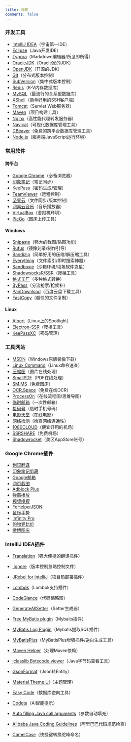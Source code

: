 ```yaml
---
title: 收藏
comments: false
---
```


### 开发工具

- [IntelliJ IDEA](https://www.jetbrains.com/idea/)（宇宙第一IDE）
- [Eclipse](https://www.eclipse.org/)（Java开发IDE）
- [Typora](https://www.typora.io/)（Markdown编辑器/所见即所得）
- [OracleJDK](https://www.oracle.com/technetwork/java/javase/downloads/index.html)（Oracle家的JDK）
- [OpenJDK](https://openjdk.java.net/)（开源的JDK）
- [Git](https://git-scm.com/)（分布式版本控制）
- [SubVersion](https://subversion.apache.org/)（集中式版本控制）
- [Redis](https://redis.io/)（K-V内存数据库）
- [MySQL](https://www.mysql.com/)（最流行的关系型数据库）
- [XShell](https://www.netsarang.com/zh/xshell/)（简单好用的SSH客户端）
- [Tomcat](http://tomcat.apache.org/)（Servlet Web服务器）
- [Maven](https://maven.apache.org/)（项目构建工具）
- [Nginx](https://nginx.org/)（高性能代理转发服务器）
- [Navicat](https://www.navicat.com/)（可视化数据库管理工具）
- [DBeaver](https://dbeaver.io/)（免费的跨平台数据库管理工具）
- [Node.js](https://nodejs.org/)（服务端JavaScript运行环境）

### 常用软件

#### 跨平台

- [Google Chrome](https://www.google.com/intl/zh-CN/chrome/)（必备浏览器）
- [印象笔记](https://www.yinxiang.com/)（笔记同步）
- [KeePass](https://keepass.info/)（密码生成/管理）
- [TeamViewer](https://www.teamviewer.cn/)（远程控制）
- [坚果云](https://www.jianguoyun.com/)（文件同步/版本控制）
- [网易云音乐](https://music.163.com/)（音乐播放器）
- [VirtualBox](https://www.virtualbox.org/)（虚拟机环境）
- [PicGo](https://github.com/Molunerfinn/PicGo)（图床上传工具）

#### Windows

- [Snipaste](https://zh.snipaste.com/)（强大的截图/贴图功能）
- [Rufus](https://rufus.ie/)（镜像刻录/制作引导）
- [Bandizip](https://cn.bandisoft.com/bandizip/)（简单好用的压缩/解压缩工具）
- [Everything](https://www.voidtools.com/zh-cn/)（文件索引/即时搜索神器）
- [Sandboxie](https://www.sandboxie.com/)（沙箱环境/垃圾软件克星）
- [ShadowsocksR/SSR](https://github.com/shadowsocksrr/shadowsocksr-csharp/)（爬梯工具）
- [格式工厂](http://www.pcgeshi.com/)（多种格式转换）
- [ByPass](https://www.bypass.cn/)（分流抢票/抢候补）
- [PanDownload](https://pandownload.com/)（百度云盘下载工具）
- [FastCopy](https://fastcopy.jp/en/)（超快的文件复制）

#### Linux

- [Albert](https://albertlauncher.github.io/)（Linux上的Spotlight）
- [Electron-SSR](https://github.com/shadowsocksrr/electron-ssr/)（爬梯工具）
- [KeePassXC](https://keepassxc.org/)（密码管理）

### 工具网站

- [MSDN](https://msdn.itellyou.cn/)（Windows原版镜像下载）
- [Linux Command](https://wangchujiang.com/linux-command/)（Linux命令速查）
- [压缩图](https://www.yasuotu.com/)（图片在线处理）
- [SmallPDF](https://smallpdf.com/cn/)（PDF在线处理）
- [SM.MS](https://sm.ms/)（免费图床）
- [OCR.Space](http://ocr.space/)（免费在线OCR）
- [ProcessOn](https://www.processon.com/)（在线流程图/思维导图）
- [临时邮箱](https://linshiyouxiang.net/)（一次性邮箱）
- [接码号](https://jiemahao.com/)（临时手机号码）
- [电影天堂](http://www.btbtdy.me/)（在线电影）
- [网络检测](https://ip.skk.moe/)（检查网络连通性）
- [1080CLOUD](https://www.ali-sub.xyz/)（便宜好用的机场）
- [SSRSHARE](https://usky.ml/)（免费机场）
- [Shadowrocket](https://github.com/shadowrocketHelp/help/wiki/%E5%9B%BD%E5%A4%96-appstore-id-%E8%B4%A6%E5%8F%B7%E5%88%86%E4%BA%AB/)（美区AppStore账号）

### Google Chrome插件

- [划词翻译](https://chrome.google.com/webstore/detail/%E5%88%92%E8%AF%8D%E7%BF%BB%E8%AF%91/ikhdkkncnoglghljlkmcimlnlhkeamad)
- [印象笔记剪藏](https://chrome.google.com/webstore/detail/evernote-web-clipper/pioclpoplcdbaefihamjohnefbikjilc)
- [Google邮箱](https://chrome.google.com/webstore/detail/google-mail-checker/mihcahmgecmbnbcchbopgniflfhgnkff)
- [网页截图](https://chrome.google.com/webstore/detail/awesome-screenshot-screen/nlipoenfbbikpbjkfpfillcgkoblgpmj)
- [Adblock Plus](https://chrome.google.com/webstore/detail/adblock-plus-free-ad-bloc/cfhdojbkjhnklbpkdaibdccddilifddb)
- [弹窗播放](https://chrome.google.com/webstore/detail/separate-window/cbgkkbaghihhnaeabfcmmglhnfkfnpon)
- [视频嗅探](https://chrome.google.com/webstore/detail/flash-video-downloader/aiimdkdngfcipjohbjenkahhlhccpdbc)
- [FeHelperJSON](https://chrome.google.com/webstore/detail/fehelperjson/pkgccpejnmalmdinmhkkfafefagiiiad)
- [鼠标手势](https://chrome.google.com/webstore/detail/crxmouse-chrome-gestures/jlgkpaicikihijadgifklkbpdajbkhjo)
- [Infinity Pro](https://chrome.google.com/webstore/detail/infinity-new-tab-pro/nnnkddnnlpamobajfibfdgfnbcnkgngh)
- [购物党比价](https://chrome.google.com/webstore/detail/%E8%B4%AD%E7%89%A9%E5%85%9A%E8%87%AA%E5%8A%A8%E6%AF%94%E4%BB%B7%E5%B7%A5%E5%85%B7/jgphnjokjhjlcnnajmfjlacjnjkhleah)
- [微博图床](https://chrome.google.com/webstore/detail/%E5%BE%AE%E5%8D%9A%E5%9B%BE%E5%BA%8A/pinjkilghdfhnkibhcangnpmcpdpmehk)

### IntelliJ IDEA插件
- [Translation](https://plugins.jetbrains.com/plugin/8579-translation)（强大便捷的翻译插件）

- [.ignore](https://plugins.jetbrains.com/plugin/7495--ignore)（版本控制忽略控制文件）

- [JRebel for IntelliJ](https://plugins.jetbrains.com/plugin/4441-jrebel-for-intellij)（项目热部署插件）

- [Lombok](https://plugins.jetbrains.com/plugin/6317-lombok)（Lombok支持插件）

- [CodeGlance](https://plugins.jetbrains.com/plugin/7275-codeglance)（代码缩略图）

- [GenerateAllSetter](https://plugins.jetbrains.com/plugin/9360-generateallsetter)（Setter生成器）

- [Free MyBatis plugin](https://plugins.jetbrains.com/plugin/8321-free-mybatis-plugin)（Mybaits插件）

- [MyBatis Log Plugin](https://plugins.jetbrains.com/plugin/10065-mybatis-log-plugin)（Mybatis提取SQL插件）

- [MyBatisPlus](https://plugins.jetbrains.com/plugin/12670-mybatisplus)（MyBatisPlus增强插件/逆向生成工具）

- [Maven Helper](https://plugins.jetbrains.com/plugin/7179-maven-helper)（处理Maven依赖）

- [jclasslib Bytecode viewer](https://plugins.jetbrains.com/plugin/9248-jclasslib-bytecode-viewer)（Java字节码查看工具）

- [GsonFormat](https://plugins.jetbrains.com/plugin/7654-gsonformat)（Json转Entity）

- [Material Theme UI](https://plugins.jetbrains.com/plugin/8006-material-theme-ui)（主题管理）

- [Easy Code](https://plugins.jetbrains.com/plugin/10954-easy-code)（数据库逆向工具）

- [Codota](https://plugins.jetbrains.com/plugin/7638-codota)（AI智能提示）

- [Auto filling Java call arguments](https://plugins.jetbrains.com/plugin/8638-auto-filling-java-call-arguments)（参数自动填充）

- [Alibaba Java Coding Guidelines](https://plugins.jetbrains.com/plugin/10046-alibaba-java-coding-guidelines)（阿里巴巴代码规范检查）

- [CamelCase](https://plugins.jetbrains.com/plugin/7160-camelcase)（快捷键转换驼峰命名）